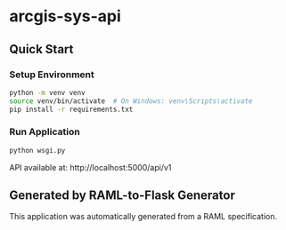 # arcgis-sys-api



## Quick Start

### Setup Environment
```bash
python -m venv venv
source venv/bin/activate  # On Windows: venv\Scripts\activate
pip install -r requirements.txt
```

### Run Application
```bash
python wsgi.py
```

API available at: http://localhost:5000/api/v1

## Generated by RAML-to-Flask Generator

This application was automatically generated from a RAML specification.